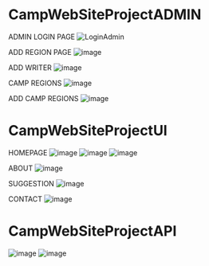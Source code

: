 # CampWebSiteProjectADMIN
ADMIN LOGIN PAGE
![LoginAdmin](https://user-images.githubusercontent.com/57727223/148950603-c8f72dfc-3624-46f3-bce6-88e277b6e81d.png)

ADD REGION PAGE
![image](https://user-images.githubusercontent.com/57727223/148950626-3c41e2a8-8145-4da6-bf3b-23510b898a47.png)

ADD WRITER
![image](https://user-images.githubusercontent.com/57727223/148950737-db280769-9140-4cba-b390-03f69945e522.png)

CAMP REGIONS
![image](https://user-images.githubusercontent.com/57727223/148950854-659b4c37-51cb-4e6a-a427-a6ca0e8da497.png)

ADD CAMP REGIONS
![image](https://user-images.githubusercontent.com/57727223/148950952-4e524c25-7867-44e5-97be-c9656b5542bf.png)

# CampWebSiteProjectUI
HOMEPAGE
![image](https://user-images.githubusercontent.com/57727223/148951116-6249644a-40c6-4fae-97b1-6b2440551ef3.png)
![image](https://user-images.githubusercontent.com/57727223/148951271-0f9d603c-3f42-43d6-940b-51a447b2d2d3.png)
![image](https://user-images.githubusercontent.com/57727223/148951349-49bff5d2-9dac-44b5-9223-76c3f6e8d89a.png)

ABOUT
![image](https://user-images.githubusercontent.com/57727223/148951813-176174f6-71ed-4f3f-b899-c0b6c852d75c.png)

SUGGESTION
![image](https://user-images.githubusercontent.com/57727223/148951969-4d8290cd-417c-4638-a2e1-fff0b24c4673.png)

CONTACT
![image](https://user-images.githubusercontent.com/57727223/148952070-53334967-6dc4-4c41-ac02-e49cf0a011c1.png)

# CampWebSiteProjectAPI
![image](https://user-images.githubusercontent.com/57727223/148952146-7190a3d3-c3c5-4752-a283-cc1acc337508.png)
![image](https://user-images.githubusercontent.com/57727223/148952235-32e1c21e-2534-42ec-88a7-cd746b98d455.png)
